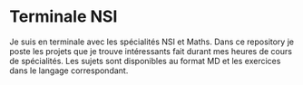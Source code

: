 # Terminale NSI

Je suis en terminale avec les spécialités NSI et Maths. Dans ce repository je poste les projets que je trouve intéressants fait durant mes heures de cours de spécialités. Les sujets sont disponibles au format MD et les exercices dans le langage correspondant.
